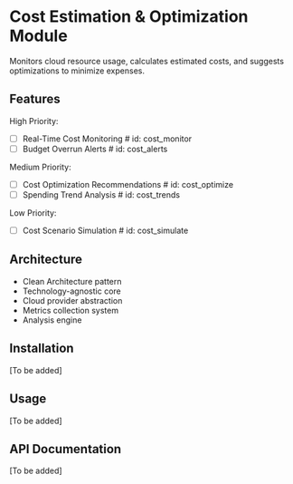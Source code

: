 # Cost Estimation & Optimization Module

Monitors cloud resource usage, calculates estimated costs, and suggests optimizations to minimize expenses.

## Features

High Priority:

- [ ] Real-Time Cost Monitoring # id: cost_monitor
- [ ] Budget Overrun Alerts # id: cost_alerts

Medium Priority:

- [ ] Cost Optimization Recommendations # id: cost_optimize
- [ ] Spending Trend Analysis # id: cost_trends

Low Priority:

- [ ] Cost Scenario Simulation # id: cost_simulate

## Architecture

- Clean Architecture pattern
- Technology-agnostic core
- Cloud provider abstraction
- Metrics collection system
- Analysis engine

## Installation

[To be added]

## Usage

[To be added]

## API Documentation

[To be added]
